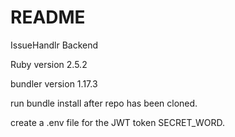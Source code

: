 # README



IssueHandlr Backend 

Ruby version 2.5.2

bundler version 1.17.3

run bundle install after repo has been cloned.

create a .env file for the JWT token SECRET_WORD.


